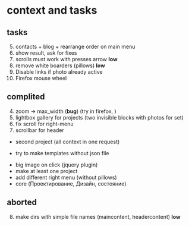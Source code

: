 # context and tasks

## tasks
5. contacts + blog + rearrange order on main menu
7. show result, ask for fixes
9. scrolls must work with presses arrow **low**
10. remove white boarders (pillows) **low**
11. Disable links if photo already active
12. Firefox mouse wheel

## complited
4. zoom -> max_width (**bug**) (try in firefox, )
3. lightbox gallery for projects (two invisible blocks with photos for set)
1. fix scroll for right-menu
2. scrollbar for header
+ second project (all context in one request)
- try to make templates without json file
+ big image on click (jquery plugin)
+ make at least one project
+ add different right menu (without pillows)
+ core (Проектирование, Дизайн, состояние)

## aborted
8. make dirs with simple file names (maincontent, headercontent) **low**
